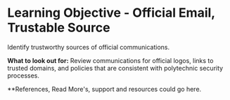 # Learning Objective - Official Email, Trustable Source

Identify trustworthy sources of official communications.

**What to look out for:** Review communications for official logos, links to trusted domains, and policies that are consistent with polytechnic security processes.

**References, Read More's, support and resources could go here.
